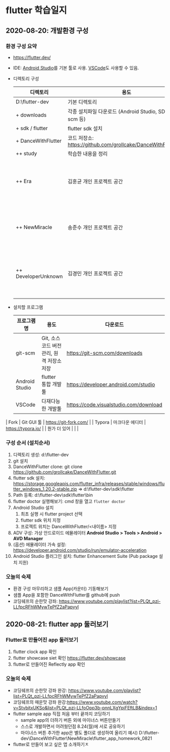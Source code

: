 # flutter 학습일지

## 2020-08-20: 개발환경 구성

### 환경 구성  요약

* https://flutter.dev/
* IDE: [Android Studio](https://developer.android.com/studio)를 기본 툴로 사용. [VSCode](https://code.visualstudio.com/download)도 사용할 수 있음.
* 디렉토리 구성

    | 디렉토리            | 용도                                                         | 비고                              |
    | ------------------- | ------------------------------------------------------------ | --------------------------------- |
    | D:\flutter-dev      | 기본 디렉토리                                                |                                   |
    | + downloads         | 각종 설치파일 다운로드 (Android Studio, SDK, git-scm 등)     |                                   |
    | + sdk / flutter     | flutter sdk 설치                                             |                                   |
    | + DanceWithFlutter  | 코드 저장소: https://github.com/grollcake/DanceWithFlutter.git |                                   |
    | ++ study            | 학습한 내용을 정리                                           |                                   |
    | ++ Era              | 김훈균 개인 프로젝트 공간                                    | flutter 프로젝트별 하위 폴더 생성 |
    | ++ NewMiracle       | 송준수 개인 프로젝트 공간                                    | flutter 프로젝트별 하위 폴더 생성 |
    | ++ DeveloperUnknown | 김경민 개인 프로젝트 공간                                    | flutter 프로젝트별 하위 폴더 생성 |
    |                     |                                                              |                                   |

* 설치할 프로그램

  | 프로그램명     | 용도                                      | 다운로드                               |
  | -------------- | ----------------------------------------- | -------------------------------------- |
  | git-scm        | Git, 소스코드 버전 관리, 원격 저장소 저장 | https://git-scm.com/downloads          |
  | Android Studio | flutter 통합 개발툴                       | https://developer.android.com/studio   |
  | VSCode         | 다재다능한 개발툴                         | https://code.visualstudio.com/download |
| Fork           | Git GUI 툴                                | https://git-fork.com/                  |
  | Typora         | 마크다운 에디터                           | https://typora.io/                     |
  | 뭔가 더 있어   |                                           |                                        |
  
  

### 구성 순서  (설치순서)

1. 디렉토리 생성: d:\flutter-dev
2. git 설치
3. DanceWithFlutter clone: git clone https://github.com/grollcake/DanceWithFlutter.git
4. flutter sdk 설치: https://storage.googleapis.com/flutter_infra/releases/stable/windows/flutter_windows_1.20.2-stable.zip  => d:\flutter-dev\sdk\flutter
5. Path 등록: d:\flutter-dev\sdk\flutter\bin
6. flutter doctor 실행해보기: cmd 창을 열고 `flutter doctor`
7. Android Studio 설치
   1. 최초 실행 시 flutter project 선택
   2. flutter sdk 위치 지정
   3. 프로젝트 위치는 DanceWithFlutter/<내이름> 지정
8. ADV 구성: 가상 안드로이드 에뮬레이터
   **Android Studio > Tools > Android > AVD Manager** 
9. (옵션) 에뮬레이터 가속 설정: https://developer.android.com/studio/run/emulator-acceleration
10. Android Studio 플러그인 설치: flutter Enhancement Suite (Pub package 설치 지원)

### 오늘의 숙제
* 환경 구성 마무리하고 샘플 App(카운터) 기동해보기
* 샘플 App을 포함한 DanceWithFlutter를 github에 push
* 코딩쉐프의 순한맛 강좌: https://www.youtube.com/playlist?list=PLQt_pzi-LLfpcRFhWMywTePfZ2aPapvyl




## 2020-08-21: flutter app 둘러보기

### Flutter로 만들어진 app 둘러보기

1. flutter clock app 확인
2. flutter showcase siet 확인 
   https://flutter.dev/showcase
3. flutter로 만들어진 Reflectly app 확인    
   
### 오늘의 숙제
* 코딩쉐프의 순한맛 강좌 완강: https://www.youtube.com/playlist?list=PLQt_pzi-LLfpcRFhWMywTePfZ2aPapvyl
* 코딩쉐프의 매운맛 강좌 완강:https://www.youtube.com/watch?v=StvbitxUKSo&list=PLQt_pzi-LLfoOpp3b-pnnLXgYpiFEftLB&index=1
* flutter sample app 직접 처음 부터 끝까지 코딩하기
  - sample app의 더하기 버튼 외에 마이너스 버튼만들기
  - 스스로 개발하면서 어려웠던점 8.24(월)에 서로 공유하기
  - 마이너스 버튼 추가한 app은 별도 폴더로 생성하여 올리기
    예시) D:\flutter-dev\DanceWithFlutter\NewMiracle\flutter_app_homework_0821
* flutter로 만들어 보고 싶은 앱 소개하기ㅈ
  